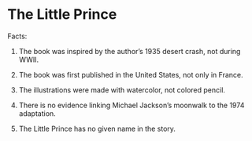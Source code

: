 # The Little Prince

Facts:

1. The book was inspired by the author’s 1935 desert crash, not during WWII.

2. The book was first published in the United States, not only in France.


3. The illustrations were made with watercolor, not colored pencil.

4. There is no evidence linking Michael Jackson’s moonwalk to the 1974 adaptation.

5. The Little Prince has no given name in the story.
